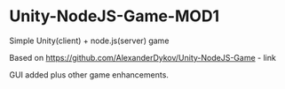 # Unity-NodeJS-Game-MOD1   
Simple Unity(client) + node.js(server) game   

Based on https://github.com/AlexanderDykov/Unity-NodeJS-Game - link  

GUI added plus other game enhancements.   

